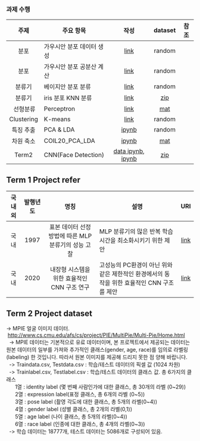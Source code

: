 ### 과제 수행
| 주제 | 주요 항목 | 작성 | dataset | 참조 |
| :---: | --- | :---: | :---: | :---: |
| 분포 | 가우시안 분포 데이터 생성 | [link](./과제_1_1_가우시안분포따른4개클래스.ipynb) | random |  |
| 분포 | 가우시안 분포 공분산 계산 | [link](./과제_1_2_표본평균과공분산계산.ipynb) | random |  |
| 분류기 | 베이지안 분포 분류 | [link](./과제_2_1_가우시안분포산점도.ipynb) | random |  |
| 분류기 | iris 분포 KNN 분류 | [link](./과제_2_2_iris_KNN분류.ipynb) | [zip](../../../datas/iris.zip) |  |
|  선형분류 | Perceptron | [link](./과제_3_1_선형판별함수_perceptron.ipynb) | [mat](../../../datas/HW3Data_1.mat) |  |
| Clustering | K-means | [link](./과제_3_2_군집화_K_means.ipynb) | random |  |
| 특징 추출 | PCA & LDA | [ipynb](./과제_4_1_PCA_LDA.ipynb) | random |  |
| 차원 축소 | COIL20_PCA_LDA| [ipynb](./과제_4_2_COIL20_PCA_LDA.ipynb) | [mat](../../../datats/HW4_COIL20.mat) |  |
| Term2 | CNN(Face Detection)| [data ipynb](./Term_2_preprocess.ipynb), [ipynb](./Term_2_CNN_MPIE.ipynb) | [zip](../../../datats/mpie_30_shuffle.zip) |  |

## Term 1 Project refer
|국내외|발행년도| 명칭 | 설명 | URI |
| :---:| :---: | :---: | --- | :---: |
|국내|1997|표본 데이터 선정 방법에 따른 MLP분류기의 성능 고찰|MLP 분류기의 많은 반복 학습 시간을 최소화시키기 위한 제안|[link](http://www.riss.kr/link?id=T6949443)|
|국내|2020|내장형 시스템을 위한 효율적인 CNN 구조 연구|고성능의 PC환경이 아닌 위와 같은 제한적인 환경에서의 동작을 위한 효율적인 CNN 구조를 제안|[link](http://www.riss.kr/link?id=T15499947)|

## Term 2 Project dataset
-> MPIE 얼굴 이미지 데이터.
     http://www.cs.cmu.edu/afs/cs/project/PIE/MultiPie/Multi-Pie/Home.html  
 
-> MPIE 데이터는 기본적으로 유료 데이터이며, 본 프로젝트에서 제공되는 데이터는 원본 데이터의 일부를 가져와 추가적인 클래스(gender, age, race)를 임의로 라벨링(labeling) 한 것입니다. 따라서 원본 이미지를 제공해 드리지 못한 점 양해 바랍니다.  
 
-> Traindata.csv, Testdata.csv : 학습/테스트 데이터의 픽셀 값 (1024 차원)  
 
-> Trainlabel.csv, Testlabel.csv : 학습/테스트 데이터의 클래스 값. 총 6가지의 클래스  
      1열 : identity label (몇 번째 사람인가에 대한 클래스, 총 30개의 라벨 (0~29))  
      2열 : expression label(표정 클래스, 총 6개의 라벨 (0~5))  
      3열 : pose label (촬영 각도에 대한 클래스, 총 5개의 라벨(0~4))  
      4열 : gender label (성별 클래스, 총 2개의 라벨(0,1))  
      5열 : age label (나이 클래스, 총 5개의 라벨(0~4))  
      6열 : race label (인종에 대한 클래스, 총 4개의 라벨(0~3))  
 
-> 학습 데이터는 18777개, 테스트 데이터는 5086개로 구성되어 있음.

